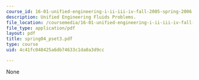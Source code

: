 ```yaml
---
course_id: 16-01-unified-engineering-i-ii-iii-iv-fall-2005-spring-2006
description: Unified Engineering Fluids Problems.
file_location: /coursemedia/16-01-unified-engineering-i-ii-iii-iv-fall-2005-spring-2006/4c41fc048425a6db74633c1da8a3d9cc_spring04_pset3.pdf
file_type: application/pdf
layout: pdf
title: spring04_pset3.pdf
type: course
uid: 4c41fc048425a6db74633c1da8a3d9cc

---
```

None
